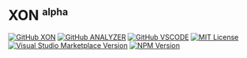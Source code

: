 # XON <sup><small>alpha</small></sup>

[![GitHub XON](https://img.shields.io/badge/GitHub-XON-blue)](https://github.com/xon-lang/xon)
[![GitHub ANALYZER](https://img.shields.io/badge/GitHub-ANALYZER-blue)](https://github.com/xon-lang/xon/tree/main/packages/analyzer)
[![GitHub VSCODE](https://img.shields.io/badge/GitHub-VSCODE-blue)](https://github.com/xon-lang/xon/tree/main/packages/vscode)
[![MIT License](https://img.shields.io/badge/License-MIT-blue)](https://github.com/xon-lang/xon/blob/main/LICENSE)
[![Visual Studio Marketplace Version](https://img.shields.io/visual-studio-marketplace/v/nizami.xon?label=vscode&color=green)](https://marketplace.visualstudio.com/items?itemName=nizami.xon)
[![NPM Version](https://img.shields.io/npm/v/%40xon%2Fcore?color=green)](https://www.npmjs.com/package/@xon/core)
